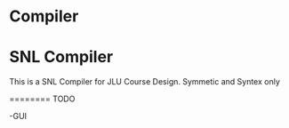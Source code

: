 Compiler
========

SNL Compiler
========
This is a SNL Compiler for JLU Course Design. Symmetic and Syntex only

========
TODO

-GUI